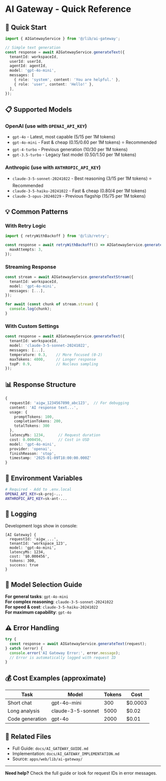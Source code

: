 # AI Gateway - Quick Reference

## 🚀 Quick Start

```typescript
import { AIGatewayService } from '@/lib/ai-gateway';

// Simple text generation
const response = await AIGatewayService.generateText({
  tenantId: workspaceId,
  userId: userId,
  agentId: agentId,
  model: 'gpt-4o-mini',
  messages: [
    { role: 'system', content: 'You are helpful.' },
    { role: 'user', content: 'Hello!' },
  ],
});
```

## 📋 Supported Models

### OpenAI (use with `OPENAI_API_KEY`)

- `gpt-4o` - Latest, most capable ($5/$15 per 1M tokens)
- `gpt-4o-mini` - Fast & cheap ($0.15/$0.60 per 1M tokens) ⭐ Recommended
- `gpt-4-turbo` - Previous generation ($10/$30 per 1M tokens)
- `gpt-3.5-turbo` - Legacy fast model ($0.50/$1.50 per 1M tokens)

### Anthropic (use with `ANTHROPIC_API_KEY`)

- `claude-3-5-sonnet-20241022` - Best reasoning ($3/$15 per 1M tokens) ⭐ Recommended
- `claude-3-5-haiku-20241022` - Fast & cheap ($0.80/$4 per 1M tokens)
- `claude-3-opus-20240229` - Previous flagship ($15/$75 per 1M tokens)

## 💡 Common Patterns

### With Retry Logic

```typescript
import { retryWithBackoff } from '@/lib/retry';

const response = await retryWithBackoff(() => AIGatewayService.generateText(request), {
  maxAttempts: 3,
});
```

### Streaming Response

```typescript
const stream = await AIGatewayService.generateTextStream({
  tenantId: workspaceId,
  model: 'gpt-4o-mini',
  messages: [...],
});

for await (const chunk of stream.stream) {
  console.log(chunk);
}
```

### With Custom Settings

```typescript
const response = await AIGatewayService.generateText({
  tenantId: workspaceId,
  model: 'claude-3-5-sonnet-20241022',
  messages: [...],
  temperature: 0.3,    // More focused (0-2)
  maxTokens: 4000,     // Longer response
  topP: 0.9,           // Nucleus sampling
});
```

## 📊 Response Structure

```typescript
{
  requestId: 'aigw_1234567890_abc123',  // For debugging
  content: 'AI response text...',
  usage: {
    promptTokens: 100,
    completionTokens: 200,
    totalTokens: 300
  },
  latencyMs: 1234,      // Request duration
  cost: 0.000456,       // Cost in USD
  model: 'gpt-4o-mini',
  provider: 'openai',
  finishReason: 'stop',
  timestamp: '2025-01-09T18:00:00.000Z'
}
```

## 🔑 Environment Variables

```bash
# Required - Add to .env.local
OPENAI_API_KEY=sk-proj-...
ANTHROPIC_API_KEY=sk-ant-...
```

## 📝 Logging

Development logs show in console:

```
[AI Gateway] {
  requestId: 'aigw_...',
  tenantId: 'workspace_123',
  model: 'gpt-4o-mini',
  latencyMs: 1234,
  cost: '$0.000456',
  tokens: 300,
  success: true
}
```

## 🎯 Model Selection Guide

**For general tasks**: `gpt-4o-mini`  
**For complex reasoning**: `claude-3-5-sonnet-20241022`  
**For speed & cost**: `claude-3-5-haiku-20241022`  
**For maximum capability**: `gpt-4o`

## ⚠️ Error Handling

```typescript
try {
  const response = await AIGatewayService.generateText(request);
} catch (error) {
  console.error('AI Gateway Error:', error.message);
  // Error is automatically logged with request ID
}
```

## 💰 Cost Examples (approximate)

| Task            | Model             | Tokens | Cost    |
| --------------- | ----------------- | ------ | ------- |
| Short chat      | gpt-4o-mini       | 300    | $0.0003 |
| Long analysis   | claude-3-5-sonnet | 5000   | $0.02   |
| Code generation | gpt-4o            | 2000   | $0.01   |

## 🔗 Related Files

- Full Guide: `docs/AI_GATEWAY_GUIDE.md`
- Implementation: `docs/AI_GATEWAY_IMPLEMENTATION.md`
- Source: `apps/web/lib/ai-gateway/`

---

**Need help?** Check the full guide or look for request IDs in error messages.
